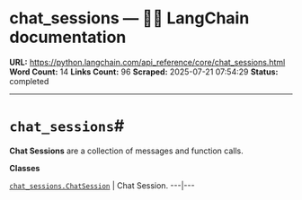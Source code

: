 # chat_sessions — 🦜🔗 LangChain  documentation

**URL:** https://python.langchain.com/api_reference/core/chat_sessions.html
**Word Count:** 14
**Links Count:** 96
**Scraped:** 2025-07-21 07:54:29
**Status:** completed

---

# `chat_sessions`\#

**Chat Sessions** are a collection of messages and function calls.

**Classes**

[`chat_sessions.ChatSession`](https://python.langchain.com/api_reference/core/chat_sessions/langchain_core.chat_sessions.ChatSession.html#langchain_core.chat_sessions.ChatSession "langchain_core.chat_sessions.ChatSession") | Chat Session.   ---|---
